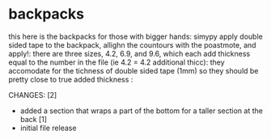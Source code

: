 # backpacks

this here is the backpacks for those with bigger hands:
simypy apply double sided tape to the backpack, allighn the countours with the poastmote, and apply!:
there are three sizes, 4.2, 6.9, and 9.6, which each add thickness equal to the number in the file (ie 4.2 = 4.2 additional thicc):
they accomodate for the tichness of double sided tape (1mm) so they should be pretty close to true added thickness :

CHANGES:
[2]
  - added a section that wraps a part of the bottom for a taller section at the back
[1]
  - initial file release 
